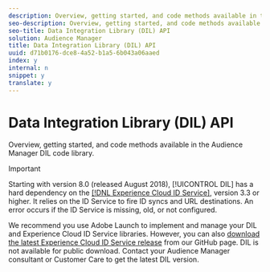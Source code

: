 ```yaml
---
description: Overview, getting started, and code methods available in the Audience Manager DIL code library.
seo-description: Overview, getting started, and code methods available in the Audience Manager DIL code library.
seo-title: Data Integration Library (DIL) API
solution: Audience Manager
title: Data Integration Library (DIL) API
uuid: d71b0176-dce8-4a52-b1a5-6b043a06aaed
index: y
internal: n
snippet: y
translate: y
---
```


# Data Integration Library (DIL) API

Overview, getting started, and code methods available in the Audience Manager DIL code library.

>[!IMPORTANT]
>
>Starting with version 8.0 (released August 2018), [!UICONTROL DIL] has a hard dependency on the [ [!DNL Experience Cloud ID Service]](https://marketing.adobe.com/resources/help/en_US/mcvid/), version 3.3 or higher. It relies on the ID Service to fire ID syncs and URL destinations. An error occurs if the ID Service is missing, old, or not configured. 
>
>We recommend you use Adobe Launch to implement and manage your DIL and Experience Cloud ID Service libraries. However, you can also [download the latest Experience Cloud ID Service release](https://github.com/Adobe-Marketing-Cloud/id-service/releases) from our GitHub page. DIL is not available for public download. Contact your Audience Manager consultant or Customer Care to get the latest DIL version.

